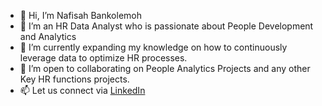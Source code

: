 - 👋 Hi, I’m Nafisah Bankolemoh
- 👀 I’m an HR Data Analyst who is passionate about People Development and Analytics
- 🌱 I’m currently expanding my knowledge on how to continuously leverage data to optimize HR processes.
- 💞️ I’m open to collaborating on People Analytics Projects and any other Key HR functions projects. 
- 📫 Let us connect via [LinkedIn](www.linkedin.com/in/nafisah-bankolemoh)


<!---
NafisahBanks/NafisahBanks is a ✨ special ✨ repository because its `README.md` (this file) appears on your GitHub profile.
You can click the Preview link to take a look at your changes.
--->
